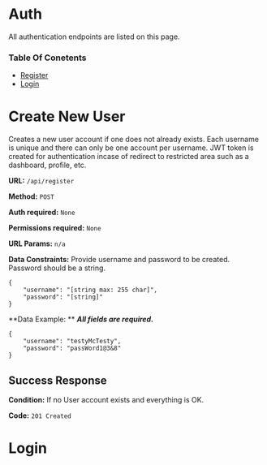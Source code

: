 # Auth 

All authentication endpoints are listed on this page. 

### Table Of Conetents

* [Register](#register)
* [Login](#login)

# Create New User

Creates a new user account if one does not already exists. Each username is unique and there can only be one account per username.
JWT token is created for authentication incase of redirect to restricted area such as a dashboard, profile, etc.


**URL:** `/api/register`

**Method:** `POST`

**Auth required:** `None`

**Permissions required:** `None`

**URL Params:**  `n/a`

**Data Constraints:** 
Provide username and password to be created. Password should be a string.  

```
{
    "username": "[string max: 255 char]",
    "password": "[string]"
}

```

**Data Example: ** **_All fields are required._**
```
{
    "username": "testyMcTesty",
    "password": "passWord1@3&8"
}
```

## Success Response

**Condition:**  If no User account exists and everything is OK.

**Code:**  `201 Created`
# Login



